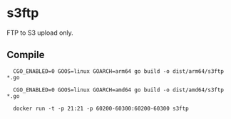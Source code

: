 # s3ftp

FTP to S3 upload only.

## Compile

```shell
  CGO_ENABLED=0 GOOS=linux GOARCH=arm64 go build -o dist/arm64/s3ftp *.go

  CGO_ENABLED=0 GOOS=linux GOARCH=amd64 go build -o dist/amd64/s3ftp *.go
```

```
  docker run -t -p 21:21 -p 60200-60300:60200-60300 s3ftp
```
